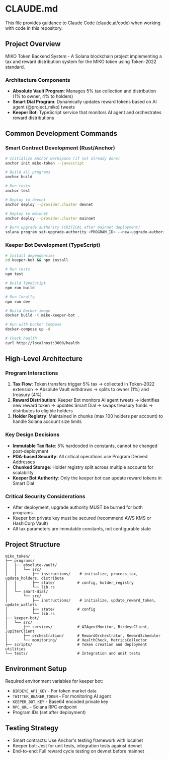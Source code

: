 # CLAUDE.md

This file provides guidance to Claude Code (claude.ai/code) when working with code in this repository.

## Project Overview

MIKO Token Backend System - A Solana blockchain project implementing a tax and reward distribution system for the MIKO token using Token-2022 standard.

### Architecture Components
- **Absolute Vault Program**: Manages 5% tax collection and distribution (1% to owner, 4% to holders)
- **Smart Dial Program**: Dynamically updates reward tokens based on AI agent (@project_miko) tweets
- **Keeper Bot**: TypeScript service that monitors AI agent and orchestrates reward distributions

## Common Development Commands

### Smart Contract Development (Rust/Anchor)
```bash
# Initialize Anchor workspace (if not already done)
anchor init miko-token --javascript

# Build all programs
anchor build

# Run tests
anchor test

# Deploy to devnet
anchor deploy --provider.cluster devnet

# Deploy to mainnet
anchor deploy --provider.cluster mainnet

# Burn upgrade authority (CRITICAL after mainnet deployment)
solana program set-upgrade-authority <PROGRAM_ID> --new-upgrade-authority 11111111111111111111111111111111
```

### Keeper Bot Development (TypeScript)
```bash
# Install dependencies
cd keeper-bot && npm install

# Run tests
npm test

# Build TypeScript
npm run build

# Run locally
npm run dev

# Build Docker image
docker build -t miko-keeper-bot .

# Run with Docker Compose
docker-compose up -d

# Check health
curl http://localhost:3000/health
```

## High-Level Architecture

### Program Interactions
1. **Tax Flow**: Token transfers trigger 5% tax → collected in Token-2022 extension → Absolute Vault withdraws → splits to owner (1%) and treasury (4%)
2. **Reward Distribution**: Keeper Bot monitors AI agent tweets → identifies new reward token → updates Smart Dial → swaps treasury funds → distributes to eligible holders
3. **Holder Registry**: Maintained in chunks (max 100 holders per account) to handle Solana account size limits

### Key Design Decisions
- **Immutable Tax Rate**: 5% hardcoded in constants, cannot be changed post-deployment
- **PDA-based Security**: All critical operations use Program Derived Addresses
- **Chunked Storage**: Holder registry split across multiple accounts for scalability
- **Keeper Bot Authority**: Only the keeper bot can update reward tokens in Smart Dial

### Critical Security Considerations
- After deployment, upgrade authority MUST be burned for both programs
- Keeper bot private key must be secured (recommend AWS KMS or HashiCorp Vault)
- All tax parameters are immutable constants, not configurable state

## Project Structure

```
miko_token/
├── programs/
│   ├── absolute-vault/
│   │   └── src/
│   │       ├── instructions/    # initialize, process_tax, update_holders, distribute
│   │       ├── state/          # config, holder_registry
│   │       └── lib.rs
│   └── smart-dial/
│       └── src/
│           ├── instructions/    # initialize, update_reward_token, update_wallets
│           ├── state/          # config
│           └── lib.rs
├── keeper-bot/
│   └── src/
│       ├── services/           # AIAgentMonitor, BirdeyeClient, JupiterClient
│       ├── orchestration/      # RewardOrchestrator, RewardScheduler
│       └── monitoring/         # HealthCheck, MetricsCollector
├── scripts/                    # Token creation and deployment utilities
└── tests/                      # Integration and unit tests
```

## Environment Setup

Required environment variables for keeper bot:
- `BIRDEYE_API_KEY` - For token market data
- `TWITTER_BEARER_TOKEN` - For monitoring AI agent
- `KEEPER_BOT_KEY` - Base64 encoded private key
- `RPC_URL` - Solana RPC endpoint
- Program IDs (set after deployment)

## Testing Strategy

- Smart contracts: Use Anchor's testing framework with localnet
- Keeper bot: Jest for unit tests, integration tests against devnet
- End-to-end: Full reward cycle testing on devnet before mainnet